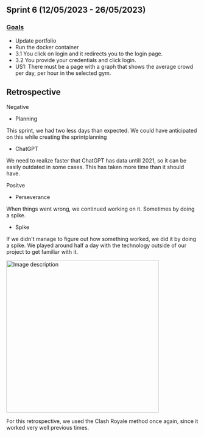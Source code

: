 ## Sprint 6 (12/05/2023 - 26/05/2023)
### [Goals](https://github.com/orgs/ArthurBrouwersSemester3/projects/13/views/1)
 - Update portfolio
 - Run the docker container
 - 3.1 You click on login and it redirects you to the login page.
 - 3.2 You provide your credentials and click login.
 - US1: There must be a page with a graph that shows the average crowd per day, per hour in the selected gym.

## Retrospective 
Negative
- Planning

This sprint, we had two less days than expected. We could have anticipated on this while creating the sprintplanning

- ChatGPT

We need to realize faster that ChatGPT has data untill 2021, so it can be easily outdated in some cases. This has taken more time than it should have. 

Positve
- Perseverance

When things went wrong, we continued working on it. Sometimes by doing a spike.

- Spike

If we didn't manage to figure out how something worked, we did it by doing a spike. We played around half a day with the technology outside of our project to get familiar with it.

<img src="https://github.com/ArthurBrouwersSemester3/Documentation/assets/124791770/95b056a9-60a4-4d5e-a073-48c6c9e55476" alt="Image description" width="400" height="400">

For this retrospective, we used the Clash Royale method once again, since it worked very well previous times.
